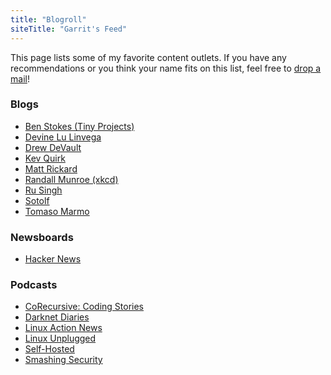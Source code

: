 ```yaml
---
title: "Blogroll"
siteTitle: "Garrit's Feed"
---
```


This page lists some of my favorite content outlets. If you have any
recommendations or you think your name fits on this list, feel free to [drop a
mail](mailto:garrit@slashdev.space)!

### Blogs

- [Ben Stokes (Tiny Projects)](https://tinyprojects.dev/)
- [Devine Lu Linvega](https://wiki.xxiivv.com/)
- [Drew DeVault](https://drewdevault.com/)
- [Kev Quirk](https://kevq.uk/)
- [Matt Rickard](https://matt-rickard.com/)
- [Randall Munroe (xkcd)](https://xkcd.com/)
- [Ru Singh](https://rusingh.com/)
- [Sotolf](https://wordsmith.social/sotolf/)
- [Tomaso Marmo](https://tommi.space/)

### Newsboards

- [Hacker News](https://news.ycombinator.com/)

### Podcasts

- [CoRecursive: Coding Stories](https://corecursive.com/)
- [Darknet Diaries](https://darknetdiaries.com/)
- [Linux Action News](https://linuxactionnews.com/)
- [Linux Unplugged](https://linuxunplugged.com/)
- [Self-Hosted](https://selfhosted.show/)
- [Smashing Security](https://www.smashingsecurity.com/)

